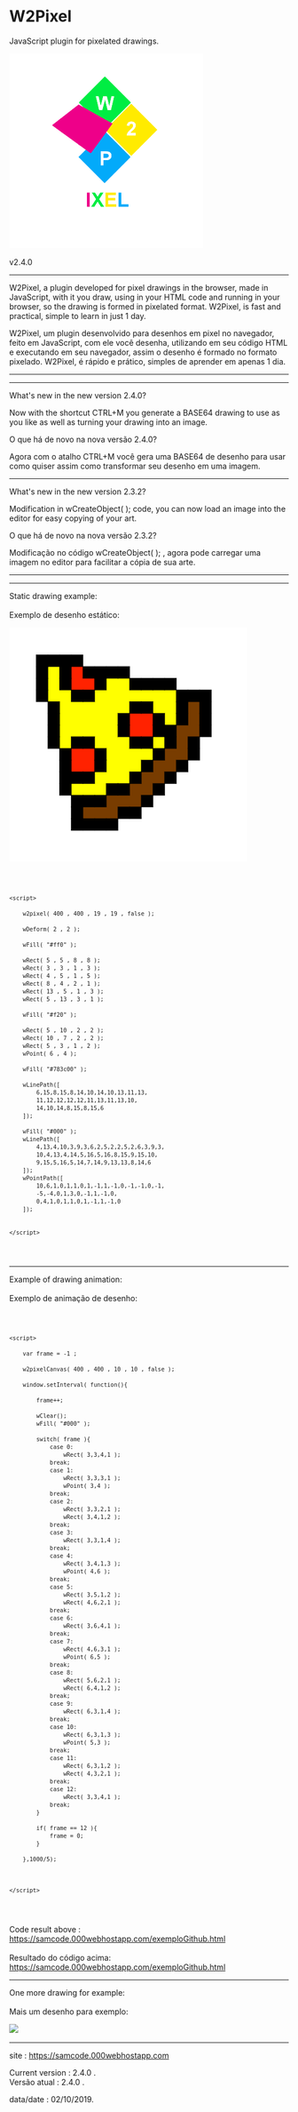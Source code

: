 # W2Pixel
JavaScript plugin for pixelated drawings.

<img src="w2p.png"/>

v2.4.0

************

W2Pixel, a plugin developed for pixel drawings in the browser, made in JavaScript, with it you draw, using in your HTML code and running in your browser, so the drawing is formed in pixelated format. W2Pixel, is fast and practical, simple to learn in just 1 day.

W2Pixel, um plugin desenvolvido para desenhos em pixel no navegador, feito em JavaScript, com ele você desenha, utilizando em seu código HTML e executando em seu navegador, assim o desenho é formado no formato pixelado. W2Pixel, é rápido e prático, simples de aprender em apenas 1 dia.

************

************

What's new in the new version 2.4.0?

Now with the shortcut CTRL+M you generate a BASE64 drawing to use as you like as well as turning your drawing into an image.


O que há de novo na nova versão 2.4.0?

Agora com o atalho CTRL+M você gera uma BASE64 de desenho para usar como quiser assim como transformar seu desenho em uma imagem.

-------------------------------------------------------------------------------------------------------------------------------------

What's new in the new version 2.3.2?

Modification in wCreateObject( ); code, you can now load an image into the editor for easy copying of your art.


O que há de novo na nova versão 2.3.2?

Modificação no código wCreateObject( ); , agora pode carregar uma imagem no editor para facilitar a cópia de sua arte.

************
************

Static drawing example:
<br><br>
Exemplo de desenho estático:

<img src="ex.png"/>

<code><pre>

    <script>

        w2pixel( 400 , 400 , 19 , 19 , false );

        wDeform( 2 , 2 );

        wFill( "#ff0" );

        wRect( 5 , 5 , 8 , 8 );
        wRect( 3 , 3 , 1 , 3 );
        wRect( 4 , 5 , 1 , 5 );
        wRect( 8 , 4 , 2 , 1 );
        wRect( 13 , 5 , 1 , 3 );
        wRect( 5 , 13 , 3 , 1 );

        wFill( "#f20" );

        wRect( 5 , 10 , 2 , 2 );
        wRect( 10 , 7 , 2 , 2 );
        wRect( 5 , 3 , 1 , 2 );
        wPoint( 6 , 4 );

        wFill( "#783c00" );

        wLinePath([
            6,15,8,15,8,14,10,14,10,13,11,13,
            11,12,12,12,12,11,13,11,13,10,
            14,10,14,8,15,8,15,6
        ]);

        wFill( "#000" );
        wLinePath([
            4,13,4,10,3,9,3,6,2,5,2,2,5,2,6,3,9,3,
            10,4,13,4,14,5,16,5,16,8,15,9,15,10,
            9,15,5,16,5,14,7,14,9,13,13,8,14,6
        ]);
        wPointPath([
            10,6,1,0,1,1,0,1,-1,1,-1,0,-1,-1,0,-1,
            -5,-4,0,1,3,0,-1,1,-1,0,
            0,4,1,0,1,1,0,1,-1,1,-1,0
        ]);


    </script>

</pre></code>

**************

Example of drawing animation:
<br><br>
Exemplo de animação de desenho:

<code><pre>

    <script>

        var frame = -1 ;

        w2pixelCanvas( 400 , 400 , 10 , 10 , false );
       
        window.setInterval( function(){

            frame++;

            wClear();
            wFill( "#000" ); 

            switch( frame ){
                case 0:
                    wRect( 3,3,4,1 );
                break;
                case 1:
                    wRect( 3,3,3,1 );
                    wPoint( 3,4 );
                break;
                case 2:
                    wRect( 3,3,2,1 );
                    wRect( 3,4,1,2 );
                break;
                case 3:
                    wRect( 3,3,1,4 );
                break;
                case 4:
                    wRect( 3,4,1,3 );
                    wPoint( 4,6 );
                break;
                case 5:
                    wRect( 3,5,1,2 );
                    wRect( 4,6,2,1 );
                break;
                case 6:
                    wRect( 3,6,4,1 );
                break;
                case 7:
                    wRect( 4,6,3,1 );
                    wPoint( 6,5 );
                break;
                case 8:
                    wRect( 5,6,2,1 );
                    wRect( 6,4,1,2 );
                break;
                case 9:
                    wRect( 6,3,1,4 );
                break;
                case 10:
                    wRect( 6,3,1,3 );
                    wPoint( 5,3 );
                break;
                case 11:
                    wRect( 6,3,1,2 );
                    wRect( 4,3,2,1 );
                break;
                case 12:
                    wRect( 3,3,4,1 );
                break;
            }

            if( frame == 12 ){
                frame = 0;
            }

        },1000/5);
       
        
        
    </script>

</code></pre>

Code result above : https://samcode.000webhostapp.com/exemploGithub.html
<br><br>
Resultado do código acima:  https://samcode.000webhostapp.com/exemploGithub.html

************
One more drawing for example:
<br><br>
Mais um desenho para exemplo:
<br>

<img src="https://samcode.000webhostapp.com/exempleimggithub.png"/>

************

site : https://samcode.000webhostapp.com

Current version : 2.4.0 .
<br>
Versão atual : 2.4.0 .

data/date : 02/10/2019.

